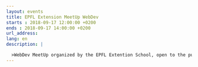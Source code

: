 ```yaml
---
layout: events
title: EPFL Extension MeetUp WebDev
starts : 2018-09-17 12:00:00 +0200
ends : 2018-09-17 14:00:00 +0200
url_address:
lang: en
description: |

  >WebDev MeetUp organized by the EPFL Extention School, open to the public.
---
```


